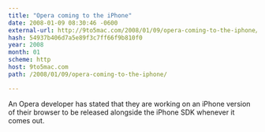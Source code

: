```yaml
---
title: "Opera coming to the iPhone"
date: 2008-01-09 08:30:46 -0600
external-url: http://9to5mac.com/2008/01/09/opera-coming-to-the-iphone/
hash: 54937b406d7a5e89f3c7ff66f9b810f0
year: 2008
month: 01
scheme: http
host: 9to5mac.com
path: /2008/01/09/opera-coming-to-the-iphone/

---
```


An Opera developer has stated that they are working on an iPhone version of their browser to be released alongside the iPhone SDK  whenever it comes out.
